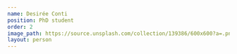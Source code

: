 ```yaml
---
name: Desirée Conti
position: PhD student
order: 2
image_path: https://source.unsplash.com/collection/139386/600x600?a=.png
layout: person
---
```

